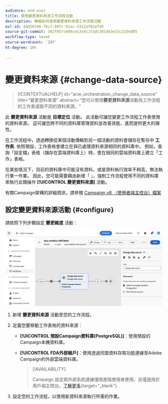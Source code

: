 ```yaml
---
audience: end-user
title: 使用變更資料來源工作流程活動
description: 瞭解如何使用變更資料來源工作流程活動
exl-id: 4dd28746-7bc7-49fc-91ac-3312af02ef45
source-git-commit: 362f657c689ce13c6c1fadc381d43e15c32d4d05
workflow-type: tm+mt
source-wordcount: '297'
ht-degree: 16%

---
```


# 變更資料來源 {#change-data-source}

>[!CONTEXTUALHELP]
>id="acw_orchestration_change_data_source"
>title="變更資料來源"
>abstract="您可以使用&#x200B;**變更資料來源**&#x200B;活動為工作流程的工作表選取不同的資料來源。"

此 **變更資料來源** 活動是 **目標定位** 活動。 此活動可讓您變更工作流程工作表使用的資料來源。 這可讓您跨不同的資料庫管理資料並改善效能，進而提供更大的彈性。

在工作流程中，透過轉換從某個活動傳輸到另一個活動的資料會儲存在暫存中 **工作表**. 依照預設，工作表格會建立在與已處理資料來源相同的資料庫中。 例如，查詢「設定檔」表格（儲存在雲端資料庫上）時，會在相同的雲端資料庫上建立「工作」表格。

在某些情況下，目前的資料庫中可能沒有資料，或是資料執行效率不夠高，無法執行單一作業。 因此，您可能需要藉由新增「 」，強制工作流程使用不同的資料庫來執行此類操作 **[!UICONTROL 變更資料來源]** 活動。

有關Campaign架構的詳細資訊，請參閱 [Campaign v8 （使用者端主控台）檔案](https://experienceleague.adobe.com/docs/campaign/campaign-v8/config/architecture/architecture.html)

<!--

Let's say you want to send to your  VIP customers a unique offer code that they can redeem on your online store. To do this, you need to:

1. Query VIP customers on the "Profiles" table located on the Cloud database,
1. Retrieve an offer code for each targeted profile through API calls,
1. Update each profile with the assigned offer code,
1. Send an email to the profiles with their offer code.

In this situation, it is recommended to execute the offer code assignment operation on the local database, which is better suited for unitary operations. To do this, you need to add a **[!UICONTROL Change data source]** activity before the operation in order to execute it on the Campaign local database.

Before executing the operation, the working table is copied to the local database so that the operation can run there. Once done, the system detects that the profiles that we want to update are on another location. The data is therefore automatically copied back to the Cloud database where the "Profiles" table is located.
-->

## 設定變更資料來源活動 {#configure}

請依照下列步驟設定 **變更維度** 活動：

![](../assets/workflow-change-data-source-add.png)

1. 新增 **變更資料來源** 活動至您的工作流程。

1. 定義您要移動工作表格的資料來源：

   * **[!UICONTROL 預設Campaign資料庫(PostgreSQL)]**：使用預設的Campaign本機資料庫。
   * **[!UICONTROL FDA外部帳戶]**：使用透過同盟資料存取功能連線至Adobe Campaign的外部雲端資料庫。

     >[!AVAILABILITY]
     >
     >Campaign 設定與外部系統連線僅限進階使用者使用，且僅適用於用戶端主控台。[了解更多](https://experienceleague.adobe.com/docs/campaign/campaign-v8/connect/fda.html?lang=zh-Hant){target="_blank"}

1. 設定您的工作流程，以使用新資料來源執行所需的作業。

<!--
## Example {#example}

The workflow belows illustrates the use case detailed earlier, i.e. sending VIP customers offer codes that they can redeem on our online store.

-->
